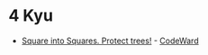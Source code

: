 # 4 Kyu
* [Square into Squares. Protect trees!](/codewars/solutions/coffeescript/4%20kyu/Square%20into%20Squares%20Protect%20trees) - [CodeWard](https://www.codewars.com/kata/54eb33e5bc1a25440d000891)